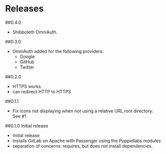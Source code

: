 # Releases

##0.4.0
- Shibboleth OmniAuth.

##0.3.0
- OmniAuth added for the following providers:
  - Google
  - GitHub
  - Twitter

##0.2.0
- HTTPS works
- can redirect HTTP to HTTPS

##0.1.1
- Fix icons not displaying when _not_ using a relative URL root directory. See #1

##0.1.0 Initial release
- Initial release
- Installs GitLab on Apache with Passenger using the Puppetlabs modules
- separation of concerns: requires, but does not install dependencies.